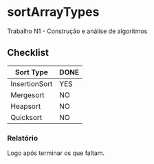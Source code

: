 # sortArrayTypes
Trabalho N1 - Construção e análise de algoritmos

## Checklist
| Sort Type | DONE |
| ------ | ------ |
| InsertionSort | YES |
| Mergesort | NO |
| Heapsort | NO |
| Quicksort | NO |

### Relatório
Logo após terminar os que faltam.
